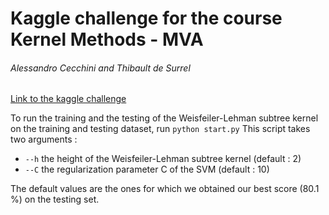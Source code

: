 # Kaggle challenge for the course Kernel Methods - MVA

###### Alessandro Cecchini and Thibault de Surrel
[Link to the kaggle challenge](https://www.kaggle.com/competitions/data-challenge-kernel-methods-2022-2023/overview)

To run the training and the testing of the Weisfeiler-Lehman subtree kernel on the training and testing dataset, run
`python start.py`
This script takes two arguments :
- `--h` the height of the Weisfeiler-Lehman subtree kernel (default : 2)
- `--C` the regularization parameter C of the SVM (default : 10)

The default values are the ones for which we obtained our best score (80.1 %) on the testing set.
